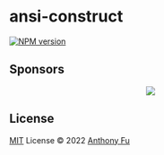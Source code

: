 # ansi-construct

[![NPM version](https://img.shields.io/npm/v/ansi-construct?color=a1b858&label=)](https://www.npmjs.com/package/ansi-construct)

## Sponsors

<p align="center">
  <a href="https://cdn.jsdelivr.net/gh/antfu/static/sponsors.svg">
    <img src='https://cdn.jsdelivr.net/gh/antfu/static/sponsors.svg'/>
  </a>
</p>

## License

[MIT](./LICENSE) License © 2022 [Anthony Fu](https://github.com/antfu)
